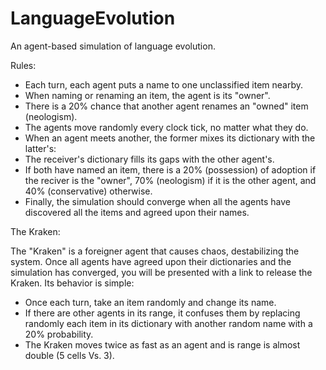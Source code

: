 LanguageEvolution
=================

An agent-based simulation of language evolution.

Rules:

* Each turn, each agent puts a name to one unclassified item nearby.
* When naming or renaming an item, the agent is its "owner".
* There is a 20% chance that another agent renames an "owned" item (neologism).
* The agents move randomly every clock tick, no matter what they do.
* When an agent meets another, the former mixes its dictionary with the latter's:
 * The receiver's dictionary fills its gaps with the other agent's.
 * If both have named an item, there is a 20% (possession) of adoption if the reciver is the "owner", 70% (neologism) if it is the other agent, and 40% (conservative) otherwise.
* Finally, the simulation should converge when all the agents have discovered all the items and agreed upon their names.

The Kraken:

The "Kraken" is a foreigner agent that causes chaos, destabilizing the system. Once all agents have agreed upon their dictionaries and the simulation has converged, you will be presented with a link to release the Kraken. Its behavior is simple:

* Once each turn, take an item randomly and change its name.
* If there are other agents in its range, it confuses them by replacing randomly each item in its dictionary with another random name with a 20% probability.
* The Kraken moves twice as fast as an agent and is range is almost double (5 cells Vs. 3).


